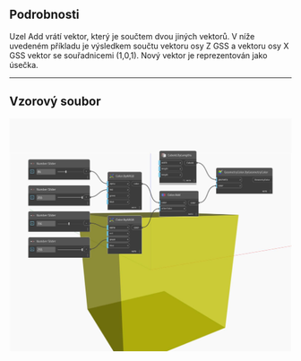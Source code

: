 ## Podrobnosti
Uzel Add vrátí vektor, který je součtem dvou jiných vektorů. V níže uvedeném příkladu je výsledkem součtu vektoru osy Z GSS a vektoru osy X GSS vektor se souřadnicemi (1,0,1). Nový vektor je reprezentován jako úsečka.
___
## Vzorový soubor

![Add](./DSCore.Color.Add_img.jpg)


